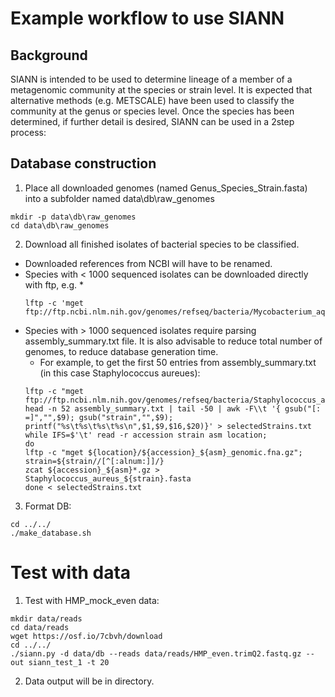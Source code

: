 # Example workflow to use SIANN
## Background
SIANN is intended to be used to determine lineage of a member of a metagenomic community at the species or strain level.  It is expected that alternative methods (e.g. METSCALE) have been used to classify the community at the genus or species level.  Once the species has been determined, if further detail is desired, SIANN can be used in a 2step process:
## Database construction

1) Place all downloaded genomes (named Genus_Species_Strain.fasta) into a subfolder named data\db\raw_genomes
  ```
  mkdir -p data\db\raw_genomes 
  cd data\db\raw_genomes
  ```
2) Download all finished isolates of bacterial species to be classified. 
  * Downloaded references from NCBI will have to be renamed. 
  * Species with < 1000 sequenced isolates can be downloaded directly with ftp, e.g.
    *
    ```
    lftp -c 'mget ftp://ftp.ncbi.nlm.nih.gov/genomes/refseq/bacteria/Mycobacterium_aquaticum/*'
    ```
  * Species with > 1000 sequenced isolates require parsing assembly_summary.txt file.  It is also advisable to reduce total number of genomes, to reduce database generation time. 
     * For example, to get the first 50 entries from assembly_summary.txt (in this case Staphylococcus aureues): 
     ```
     lftp -c "mget ftp://ftp.ncbi.nlm.nih.gov/genomes/refseq/bacteria/Staphylococcus_aureus/assembly_summary.txt" 
     head -n 52 assembly_summary.txt | tail -50 | awk -F\\t '{ gsub("[: =]","",$9); gsub("strain","",$9); printf("%s\t%s\t%s\t%s\n",$1,$9,$16,$20)}' > selectedStrains.txt 
     while IFS=$'\t' read -r accession strain asm location;
     do 
     lftp -c "mget ${location}/${accession}_${asm}_genomic.fna.gz"; 
     strain=${strain//[^[:alnum:]]/}
     zcat ${accession}_${asm}*.gz > Staphylococcus_aureus_${strain}.fasta
     done < selectedStrains.txt

     ```
3) Format DB:
```
cd ../../
./make_database.sh
```
   
# Test with data
1) Test with HMP_mock_even data:
```
mkdir data/reads
cd data/reads
wget https://osf.io/7cbvh/download 
cd ../../
./siann.py -d data/db --reads data/reads/HMP_even.trimQ2.fastq.gz --out siann_test_1 -t 20
```
2) Data output will be in directory.

  
